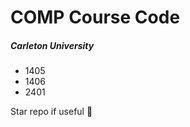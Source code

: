 # COMP Course Code

##### Carleton University  

 * 1405
 * 1406
 * 2401

Star repo if useful :electric_plug:
